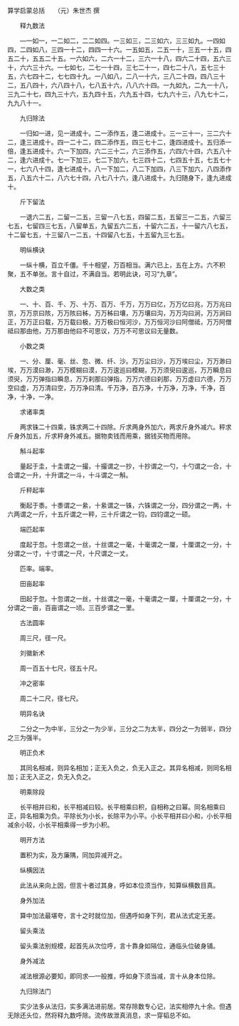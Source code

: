 算学启蒙总括　　（元）朱世杰 撰 

　　释九数法 

　　—一如一，一二如二，二二如四。一三如三，二三如六，三三如九。一四如四，二四如八，三四一十二，四四一十六。一五如五，二五一十，三五一十五，四五二十，五五二十五。一六如六，二六一十二，三六一十八，四六二十四，五六三十，六六三十六。一七如七，二七一十四，三七二十一，四七二十八，五七三十五，六七四十二，七七四十九。一八如八，二八一十六，三八二十四，四八三十二，五八四十，六八四十八，七八五十六，八八六十四。一九如九，二九一十八，三九二十七，四九三十六，五九四十五，六九五十四，七九六十三，八九七十二，九九八十一。 

　　九归除法 

　　一归如一进，见一进成十。二一添作五，逢二进成十。三一三十一，三二六十二，逢三进成十。四一二十二，四二添作五，四三七十二，逢四进成十。五归添一倍，逢五进成十。六一下加四，六二三十二，六三添作五，六四六十四，六五八十二，逢六进成十。七一下加三，七二下加六，七三四十二，七四五十五，七五七十一，七六八十四，逢七进成十。八一下加二，八二下加四，八三下加六，八四添作五，八五六十二，八六七十四，八七八十六，逢八进成十。九归随身下，逢九进成十。 

　　斤下留法 

　　一退六二五，二留一二五，三留一八七五，四留二五，五留三一二五，六留三七五，七留四三七五，八留单五，九留五六二五，十留六二五，十一留六八七五，十二留七五，十三留八一二五，十四留八七五，十五留九三七五。 

　　明纵横诀 

　　一纵十横，百立千僵。千十相望，万百相当。满六已上，五在上方。六不积聚，五不单张。言十自过，不满自当。若明此诀，可习“九章”。 

　　大数之类 

　　一、十、百、千、万、十万、百万、千万，万万曰亿，万万亿曰兆，万万兆曰京，万万京曰陔，万万陔曰秭，万万秭曰壤，万万壤曰沟，万万沟曰涧，万万涧曰正，万万正曰载，万万载曰极，万万极曰恒河沙，万万恒河沙曰阿僧祗，万万阿僧祗曰那由他，万万那由他曰不可思议，万万不可思议曰无量数。 

　　小数之类 

　　一、分、厘、毫、丝、忽、微、纤、沙。万万尘曰沙，万万埃曰尘，万万渺曰埃，万万漠曰渺，万万模糊曰漠，万万逡巡曰模糊，万万须臾曰逡巡，万万瞬息曰须臾，万万弹指曰瞬息，万万刹那曰弹指，万万六德曰刹那，万万虚曰六德，万万空曰虚，万万清曰空，万万净曰清。千万净，百万净，十万净，万净，千净，百净，十净，一净。 

　　求诸率类 

　　两求铢二十四乘，铢求两二十四除。斤求两身外加六，两求斤身外减六。秤求斤身外加五，斤求秤身外减五。据物卖钱而用乘，据钱买物而用除。 

　　斛斗起率 

　　量起于圭，十圭谓之一撮，十撮谓之一抄，十抄谓之一勺，十勺谓之一合，十合谓之一升，十升谓之一斗，十斗谓之一斛。 

　　斤秤起率 

　　衡起于黍。十黍谓之一絫，十絫谓之一铢，六铢谓之一分，四分谓之一两，十六两谓之一斤，十五斤谓之一秤，三十斤谓之一钧，四钧谓之一硕。 

　　端匹起率 

　　度起于忽。十忽谓之一丝，十丝谓之一毫，十毫谓之一厘，十厘谓之一分，十分谓之一寸，十寸谓之一尺，十尺谓之一丈。 

　　匹率。端率。 

　　田亩起率 

　　田起于忽。十忽谓之一丝，十丝谓之一毫，十毫谓之一厘，十厘谓之一分，十分谓之一亩，百亩谓之一顷。三百步谓之一里。 

　　古法圆率 

　　周三尺，径一尺。 

　　刘徽新术 

　　周一百五十七尺，径五十尺。 

　　冲之密率 

　　周二十二尺，径七尺。 

　　明异名诀 

　　二分之一为中半，三分之一为少半，三分之二为太半，四分之一为弱半，四分之三为强半。 

　　明正负术 

　　其同名相减，则异名相加；正无入负之，负无入正之。其异名相减，则同名相加；正无入正之，负无入负之。 

　　明乘除段 

　　长平相并曰和，长平相减曰较。长平相乘曰积，自相称之曰幂。同名相乘曰正，异名相乘为负。平除长为小长，长除平为小平。小长平相并曰小和，小长平相减余小较，小长平相乘得一步为小积。 

　　明开方法 

　　置积为实，及方廉隅，同加异减开之。 

　　纵横因法 

　　此法从来向上因，但言十者过其身，呼如本位须当作，知算纵横数目真。 

　　身外加法 

　　算中加法最堪夸，言十之时就位加，但遇呼如身下列，君从法式定无差。 

　　留头乘法 

　　留头乘法别规模，起首先从次位呼，言十靠身如隔位，通临头位破身铺。 

　　身外减法 

　　减法根源必要知，即同求—一般推，呼如身下须当减，言十从身本位除。 

　　九归除法门 

　　实少法多从法归，实多满法进前居。常存除数专心记，法实相停九十余。但遇无除还头位，然将释九数呼除。流传故泄真消息，求一穿韬总不如。 
